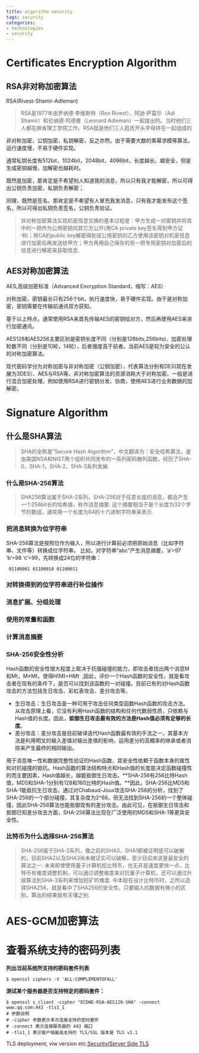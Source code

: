 ```yaml
---
title: algorithm security 
tags: security
categories:
- technologies
- security
---
```


# **Certificates Encryption Algorithm**

## **RSA非对称加密算法**
RSA(Rivest-Shamir-Adleman)
> RSA是1977年由罗纳德·李维斯特（Ron Rivest）、阿迪·萨莫尔（Adi Shamir）和伦纳德·阿德曼（Leonard Adleman）一起提出的。当时他们三人都在麻省理工学院工作。RSA就是他们三人姓氏开头字母拼在一起组成的  

非对称加密，公钥加密，私钥解密，反之亦然。由于需要大数的乘幂求模等算法，运行速度慢，不易于硬件实现。

通常私钥长度有512bit，1024bit，2048bit，4096bit，长度越长，越安全，但是生成密钥越慢，加解密也越耗时。

既然是加密，那肯定是不希望别人知道我的消息，所以只有我才能解密，所以可得出公钥负责加密，私钥负责解密；

同理，既然是签名，那肯定是不希望有人冒充我发消息，只有我才能发布这个签名，所以可得出私钥负责签名，公钥负责验证。

> 非对称加密算法实现机密信息交换的基本过程是：甲方生成一对密钥并将其中的一把作为公用密钥向其它方公开(用CA private key签名得到甲方证书)；用CA的public key解密得到该公用密钥的乙方使用该密钥对机密信息进行加密后再发送给甲方；甲方再用自己保存的另一把专用密钥对加密后的信息进行解密来获取信息.

## **AES对称加密算法**
AES,高级加密标准（Advanced Encryption Standard，缩写：AES）  

对称加密，密钥最长只有256个bit，执行速度快，易于硬件实现。由于是对称加密，密钥需要在传输前通讯双方获知。

基于以上特点，通常使用RSA来首先传输AES的密钥给对方，然后再使用AES来进行加密通讯。

AES128和AES256主要区别是密钥长度不同（分别是128bits,256bits)、加密处理轮数不同（分别是10轮，14轮），后者强度高于前者。当前AES是较为安全的公认的对称加密算法。  

现代密码学分为对称加密与非对称加密（公钥加密），代表算法分别有DES(现在发展为3DES）、AES与RSA等。非对称加密算法的资源消耗大于对称加密。一般是进行混合加密处理，例如使用RSA进行密钥分发、协商，使用AES进行业务数据的加解密。  

# Signature Algorithm

## **什么是SHA算法**
> SHA的全称是“Secure Hash Algorithm”，中文翻译为：安全哈希算法，是由美国NSA和NIST两个组织共同发布的一系列密码散列函数，经历了SHA-0，SHA-1，SHA-2，SHA-3系列发展.

### 什么是SHA-256算法
> SHA256算法属于SHA-2系列，SHA-256对于任意长度的消息，都会产生一个256bit长的哈希值，称作消息摘要. 这个摘要相当于是个长度为32个字节的数组，通常用一个长度为64的十六进制字符串来表示.

### 把消息转换为位字符串
SHA-256算法是按照位作为输入，所以进行计算前必须把原始消息（比如字符串、文件等）转换成位字符串。
比如，对字符串“abc”产生消息摘要，‘a’=97 ‘b’=98 ‘c’=99，先转换成24位的字符串：

	 01100001 01100010 01100011

### 对转换得到的位字符串进行补位操作

### 消息扩展、分组处理

### 使用的常量和函数

### 计算消息摘要

### SHA-256安全性分析
Hash函数的安全性很大程度上取决于抗强碰撞的能力，即攻击者找出两个消息M和Mt，M≠Mt，使得H(M)=HMt  ,因此，评价一个Hash函数的安全性，就是看攻击者在现有的条件下，是否可以找到该函数的一对碰撞。目前已有的对Hash函数攻击的方法包括生日攻击、彩虹表攻击、差分攻击等。

 * 生日攻击：生日攻击是一种可用于攻击任何类型函数Hash函数的攻击方法。从攻击原理上看，它没有利用Hash函数的结构和任何代数弱性质，只依赖与Hash值的长度。因此，**抵御生日攻击最有效的方法是Hash值必须有足够的长度**。
 * 差分攻击：差分攻击是目前破译迭代Hash函数最有效的手法之一，其基本方法是利用明文的输入差值对输出差值的影响，运用差分的高概率的继承或者消除来产生最终的相同输出。

用于消息唯一性和数据完整性验证的Hash函数，其安全性依赖于函数本身的属性和对抗碰撞的抵抗。Hash函数的算法结构特点和Hash值的长度是决定函数碰撞性的而主要因素，Hash值越长，越能抵御生日攻击。**SHA-256有256比特Hash值，MD5和SHA-1分别有128和160比特的Hash值。**因此，SHA-256比MD5和SHA-1能抵抗生日攻击。通过对Chabaud-Joux攻击SHA-256的分析，找到了SHA-256的一个部分碰撞，其复杂度为2^66，但无法找到SHA-256的一个整体碰撞，因此SHA-256算法也能抵御现有的差分攻击。由此可见，在抵御生日攻击和抵御已知差分攻击方面，SHA-256算法比现在广泛使用的MD5和SHA-1等更具安全性。

### 比特币为什么选择SHA-256算法
> SHA-256属于SHA-2系列，像之前的SHA0，SHA1都被证明是可以破解的，目前SHA2以及SHA3尚未被证实可以破解，至少目前来说是最安全的算法之一.
> 未来即使使用量子计算机挖比特币，也无非是速度更快一点，比特币有难度调整机制，可以通过调整难度来对抗量子计算机，还可以通过升级算法到SHA-3系列来增加挖矿的难度.
> 中本聪在设计比特币时，之所以选择SHA256，就是看中了SHA256的安全性，只要输入的数据有微小的区别，算出的结果就有天壤之别.

# **AES-GCM加密算法**

# 查看系统支持的密码列表

**列出当前系统所支持的密码套件列表**

	$ openssl ciphers -V 'ALL:COMPLEMENTOFALL'
**测试某个服务器是否支持特定的密码套件：**

	$ openssl s_client -cipher "ECDHE-RSA-AES128-SHA" -connect www.qq.com:443 -tls1_1
	# 参数说明
	# -cipher 参数表示本次连接支持的密码套件
	# -connect 表示连接服务器的 443 端口
	# -tls1_1 表示客户端最高支持的 TLS/SSL 版本是 TLS v1.1
TLS deployment, viw version etc.[Security/Server Side TLS](https://wiki.mozilla.org/Security/Server_Side_TLS)





